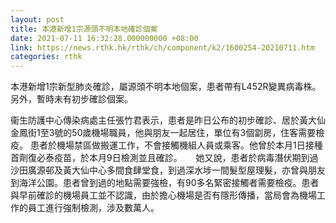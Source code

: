 ```yaml
---
layout: post
title: 本港新增1宗源頭不明本地確診個案
date: 2021-07-11 16:32:28.000000000 +08:00
link: https://news.rthk.hk/rthk/ch/component/k2/1600254-20210711.htm
categories: rthk
---
```


本港新增1宗新型肺炎確診，屬源頭不明本地個案，患者帶有L452R變異病毒株。另外，暫時未有初步確診個案。

衞生防護中心傳染病處主任張竹君表示，患者是昨日公布的初步確診、居於黃大仙金鳳街1至3號的50歲機場職員，他與朋友一起居住，單位有3個劏房，住客需要檢疫。 患者於機場禁區做搬運工作，不會接觸機組人員或乘客。他曾於本月1日接種首劑復必泰疫苗，於本月9日檢測並且確診。
　
她又說，患者於病毒潛伏期到過沙田廣源邨及黃大仙中心多間食肆堂食，到過深水埗一間髮型屋理髮，亦曾與朋友到海洋公園。患者曾到過的地點需要強檢，有90多名緊密接觸者需要檢疫。患者與早前確診的機場員工並不認識，由於擔心機場是否有隱形傳播，當局會為機場工作的員工進行強制檢測，涉及數萬人。
